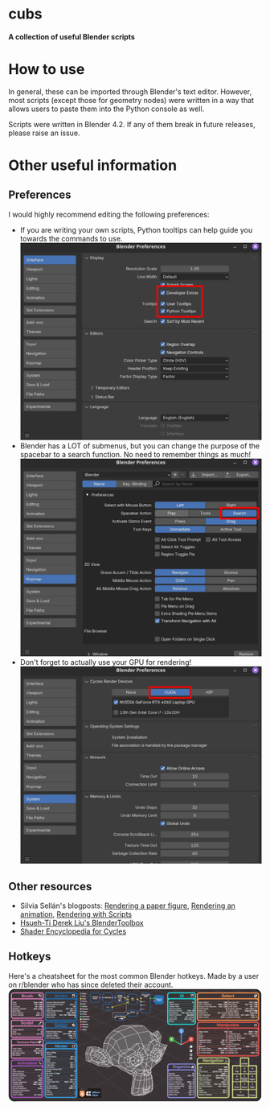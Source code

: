 # cubs
#### A collection of useful Blender scripts

# How to use

In general, these can be imported through Blender's text editor. 
However, most scripts (except those for geometry nodes) 
were written in a way that allows users to paste them into the Python console as well.

Scripts were written in Blender 4.2. If any of them break in future releases, please raise an issue.

# Other useful information

## Preferences

I would highly recommend editing the following preferences:

* If you are writing your own scripts, Python tooltips can help guide you towards the commands to use.
![Python tooltips](readme_images/Tooltips.png)
* Blender has a LOT of submenus, but you can change the purpose of the spacebar to a search function. 
No need to remember things as much!
![Space for search](readme_images/Space_search.png)
* Don't forget to actually use your GPU for rendering!
![GPU rendering](readme_images/GPU.png)


## Other resources
* Silvia Sellán's blogposts: 
[Rendering a paper figure](https://www.silviasellan.com/posts/blender_figure/), 
[Rendering an animation](https://www.silviasellan.com/posts/blender_videos/),
[Rendering with Scripts](https://www.silviasellan.com/posts/blender_course_scripting/)
* [Hsueh-Ti Derek Liu's BlenderToolbox](https://github.com/HTDerekLiu/BlenderToolbox)
* [Shader Encyclopedia for Cycles](https://www.blenderguru.com/articles/cycles-shader-encyclopedia)

## Hotkeys

Here's a cheatsheet for the most common Blender hotkeys. Made by a user on r/blender who has since deleted their account.
![Blender cheatsheet](readme_images/blender-shortcuts.png)